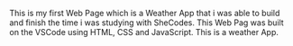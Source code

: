 This is my first Web Page which is a Weather App that i was able to build and finish the time i was studying with SheCodes.
This Web Pag was built on the VSCode using HTML, CSS and JavaScript.
This is a weather App.

